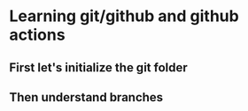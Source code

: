 # Learning git/github and github actions
## First let's initialize the git folder
## Then understand branches
